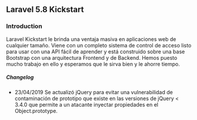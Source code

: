 ## Laravel 5.8 Kickstart

### Introduction

Laravel Kickstart le brinda una ventaja masiva en aplicaciones web de cualquier tamaño. Viene con un completo sistema de control de acceso listo para usar con una API fácil de aprender y está construido sobre una base Bootstrap con una arquitectura Frontend y de Backend. Hemos puesto mucho trabajo en ello y esperamos que le sirva bien y le ahorre tiempo.

##### Changelog

- 23/04/2019 Se actualizó jQuery para evitar una vulnerabilidad de contaminación de prototipo que existe en las versiones de jQuery < 3.4.0 que permite a un atacante inyectar propiedades en el Object.prototype.
